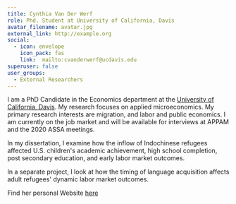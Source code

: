 ```yaml
---
title: Cynthia Van Der Werf
role: Phd. Student at University of California, Davis
avatar_filename: avatar.jpg
external_link: http://example.org
social:
  - icon: envelope
    icon_pack: fas
    link:  mailto:cvanderwerf@ucdavis.edu
superuser: false
user_groups:
  - External Researchers
---
```

I am a PhD Candidate in the Economics department at the [University of California, Davis](https://www.econ.ucdavis.edu/). My research focuses on applied microeconomics. My primary research interests are migration, and labor and public economics. I am currently on the job market and will be available for interviews at APPAM and the 2020 ASSA meetings.

In my dissertation, I examine how the inflow of Indochinese refugees affected U.S. children's academic achievement, high school completion, post secondary education, and early labor market outcomes.

In a separate project, I look at how the timing of language acquisition affects adult refugees' dynamic labor market outcomes.

Find her personal Website [here](https://www.cynthiavanderwerf.com/)
